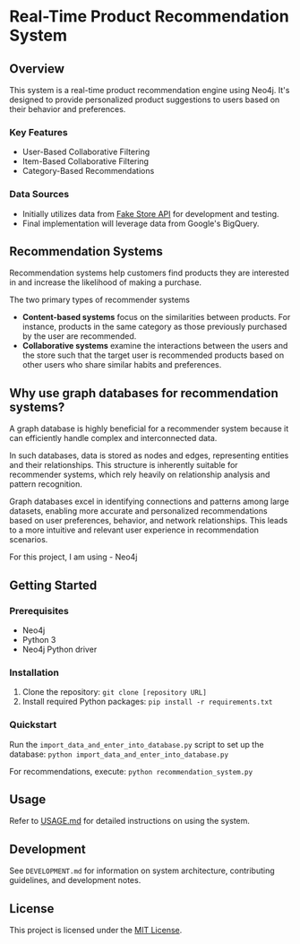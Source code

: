<!--
## Dataset

The project utilizes the Google merchandise store dataset, available through BigQuery. This dataset encompasses a range of e-commerce information, including:

- **Visitor Session Data**: Details of store visitors' sessions, capturing user interactions.
- **Product Information**: Data on various products, including prices and categories, providing insights into product diversity.
- **User-Product Interactions**: Relationships between users and products, like session durations on specific product pages, offering a nuanced view of user engagement.

This rich dataset forms the backbone of the product recommendation system, enabling detailed analysis and modeling of user behavior and product preferences.
-->
# Real-Time Product Recommendation System

## Overview
This system is a real-time product recommendation engine using Neo4j. It's designed to provide personalized product suggestions to users based on their behavior and preferences.

### Key Features
- User-Based Collaborative Filtering
- Item-Based Collaborative Filtering
- Category-Based Recommendations

### Data Sources
- Initially utilizes data from [Fake Store API](https://fakestoreapi.com) for development and testing.
- Final implementation will leverage data from Google's BigQuery.

## Recommendation Systems

Recommendation systems help customers find products they are interested in and increase the likelihood of making a purchase.

The two primary types of recommender systems
- **Content-based systems** focus on the similarities between products. For instance, products in the same category as those previously purchased by the user are recommended. 
- **Collaborative systems** examine the interactions between the users and the store such that the target user is recommended products based on other users who share similar habits and preferences.

## Why use graph databases for recommendation systems?

A graph database is highly beneficial for a recommender system because it can efficiently handle complex and interconnected data. 

In such databases, data is stored as nodes and edges, representing entities and their relationships. This structure is inherently suitable for recommender systems, which rely heavily on relationship analysis and pattern recognition. 

Graph databases excel in identifying connections and patterns among large datasets, enabling more accurate and personalized recommendations based on user preferences, behavior, and network relationships. This leads to a more intuitive and relevant user experience in recommendation scenarios.

For this project, I am using - Neo4j

## Getting Started

### Prerequisites
- Neo4j
- Python 3
- Neo4j Python driver

### Installation
1. Clone the repository:
    ```git clone [repository URL]```
2. Install required Python packages:
    ```pip install -r requirements.txt```


### Quickstart
Run the `import_data_and_enter_into_database.py` script to set up the database:
    ```python import_data_and_enter_into_database.py```

For recommendations, execute:
    ```python recommendation_system.py```


## Usage
Refer to [USAGE.md](src/docs/USAGE.md) for detailed instructions on using the system.

## Development
See `DEVELOPMENT.md` for information on system architecture, contributing guidelines, and development notes.

## License
This project is licensed under the [MIT License](src/docs/LICENSE).

